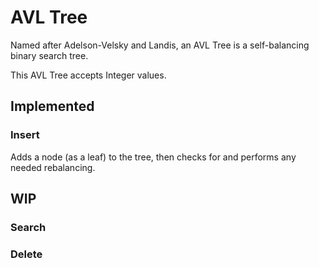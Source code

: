 # AVL Tree
Named after Adelson-Velsky and Landis, an AVL Tree is a self-balancing binary search tree.

This AVL Tree accepts Integer values.

## Implemented
### Insert
Adds a node (as a leaf) to the tree, then checks for and performs any needed rebalancing.  

## WIP
### Search
### Delete